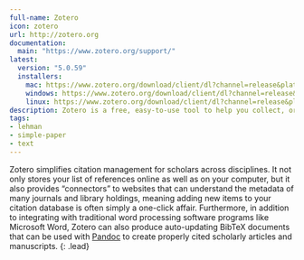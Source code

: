 ```yaml
---
full-name: Zotero
icon: zotero
url: http://zotero.org
documentation:
  main: "https://www.zotero.org/support/"
latest:
  version: "5.0.59"
  installers:
    mac: https://www.zotero.org/download/client/dl?channel=release&platform=mac&version=5.0.59
    windows: https://www.zotero.org/download/client/dl?channel=release&platform=win32&version=5.0.59
    linux: https://www.zotero.org/download/client/dl?channel=release&platform=linux-x86_64&version=5.0.59
description: Zotero is a free, easy-to-use tool to help you collect, organize, cite, and share research.
tags:
- lehman
- simple-paper
- text
---
```


Zotero simplifies citation management for scholars across disciplines. It not
only stores your list of references online as well as on your computer, but it
also provides “connectors” to websites that can understand the metadata of
many journals and library holdings, meaning adding new items to your citation
database is often simply a one-click affair. Furthermore, in addition to
integrating with traditional word processing software programs like Microsoft
Word, Zotero can also produce auto-updating BibTeX documents that can be used
with [Pandoc](./pandoc) to create properly cited scholarly articles and
manuscripts.
{: .lead}
